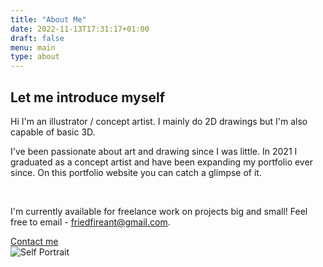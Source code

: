 ```yaml
---
title: "About Me"
date: 2022-11-13T17:31:17+01:00
draft: false
menu: main
type: about
---
```

<section class="about-area">
        <div class="container container-fluid">
          <div class="row">
            <div class="col-lg-6 col-md-12 about-title">
              <h2 class="pt-5 title-h1">
                <span>Let me introduce myself</span>
              </h2>
              <div class="paragraph py-4 w-75">
                <p class="para">
                  Hi I'm an illustrator / concept artist. I mainly do 2D drawings but I'm also capable of basic 3D. 
                </p>
                <p class="para">I've been passionate about art and drawing since I was little. In 2021 I graduated as a concept artist and have been expanding my portfolio ever since. On this portfolio website you can catch a glimpse of it.</p>
                <br>
                <p class="para">I'm currently available for freelance work on projects big and small! Feel free to email - <a class="email" href="mailto:friedfireant@gmail.com">friedfireant@gmail.com</a>.
                </p>
                <a type="button" href="mailto:friedfireant@gmail.com" class="btn button primary-button">Contact me</a>
              </div>
            </div>
            <div class="col-lg-6 col-md-12">
              <div class="about-image">
                <!-- About me picture -->
                <img src="/img/about/Me.png" alt="Self Portrait" class="img-fluid">
              </div>
            </div>
          </div>
        </div>
      </section>